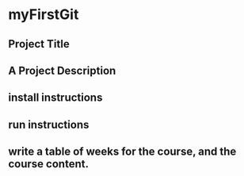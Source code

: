 # myFirstGit

## Project Title

## A Project Description

## install instructions

## run instructions

## write a table of weeks for the course, and the course content.

